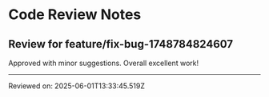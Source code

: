 # Code Review Notes

## Review for feature/fix-bug-1748784824607

Approved with minor suggestions. Overall excellent work!

---
Reviewed on: 2025-06-01T13:33:45.519Z